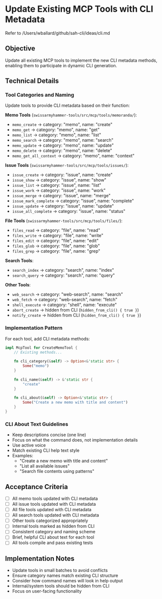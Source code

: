# Update Existing MCP Tools with CLI Metadata

Refer to /Users/wballard/github/sah-cli/ideas/cli.md

## Objective  
Update all existing MCP tools to implement the new CLI metadata methods, enabling them to participate in dynamic CLI generation.

## Technical Details

### Tool Categories and Naming
Update tools to provide CLI metadata based on their function:

**Memo Tools** (`swissarmyhammer-tools/src/mcp/tools/memoranda/`):
- `memo_create` → category: "memo", name: "create"
- `memo_get` → category: "memo", name: "get"  
- `memo_list` → category: "memo", name: "list"
- `memo_search` → category: "memo", name: "search"
- `memo_update` → category: "memo", name: "update"
- `memo_delete` → category: "memo", name: "delete"
- `memo_get_all_context` → category: "memo", name: "context"

**Issue Tools** (`swissarmyhammer-tools/src/mcp/tools/issues/`):
- `issue_create` → category: "issue", name: "create"
- `issue_show` → category: "issue", name: "show"
- `issue_list` → category: "issue", name: "list"
- `issue_work` → category: "issue", name: "work"
- `issue_merge` → category: "issue", name: "merge"
- `issue_mark_complete` → category: "issue", name: "complete"
- `issue_update` → category: "issue", name: "update"
- `issue_all_complete` → category: "issue", name: "status"

**File Tools** (`swissarmyhammer-tools/src/mcp/tools/files/`):
- `files_read` → category: "file", name: "read"
- `files_write` → category: "file", name: "write"  
- `files_edit` → category: "file", name: "edit"
- `files_glob` → category: "file", name: "glob"
- `files_grep` → category: "file", name: "grep"

**Search Tools**:
- `search_index` → category: "search", name: "index"
- `search_query` → category: "search", name: "query"

**Other Tools**:
- `web_search` → category: "web-search", name: "search"
- `web_fetch` → category: "web-search", name: "fetch" 
- `shell_execute` → category: "shell", name: "execute"
- `abort_create` → hidden from CLI (`hidden_from_cli() { true }`)
- `notify_create` → hidden from CLI (`hidden_from_cli() { true }`)

### Implementation Pattern
For each tool, add CLI metadata methods:

```rust
impl McpTool for CreateMemoTool {
    // Existing methods...
    
    fn cli_category(&self) -> Option<&'static str> {
        Some("memo")
    }
    
    fn cli_name(&self) -> &'static str {
        "create"
    }
    
    fn cli_about(&self) -> Option<&'static str> {
        Some("Create a new memo with title and content")
    }
}
```

### CLI About Text Guidelines
- Keep descriptions concise (one line)
- Focus on what the command does, not implementation details
- Use active voice
- Match existing CLI help text style
- Examples:
  - "Create a new memo with title and content"
  - "List all available issues"
  - "Search file contents using patterns"

## Acceptance Criteria
- [ ] All memo tools updated with CLI metadata
- [ ] All issue tools updated with CLI metadata  
- [ ] All file tools updated with CLI metadata
- [ ] All search tools updated with CLI metadata
- [ ] Other tools categorized appropriately
- [ ] Internal tools marked as hidden from CLI
- [ ] Consistent category and naming scheme
- [ ] Brief, helpful CLI about text for each tool
- [ ] All tools compile and pass existing tests

## Implementation Notes
- Update tools in small batches to avoid conflicts
- Ensure category names match existing CLI structure
- Consider how command names will look in help output
- Internal/system tools should be hidden from CLI
- Focus on user-facing functionality